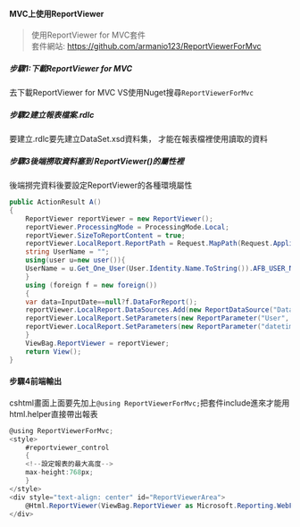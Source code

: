 #### MVC上使用ReportViewer
>使用ReportViewer for MVC套件   
>套件網站: https://github.com/armanio123/ReportViewerForMvc


##### 步驟1:下載ReportViewer for MVC
去下載ReportViewer for MVC
VS使用Nuget搜尋`ReportViewerForMvc`

##### 步驟2建立報表檔案.rdlc
要建立.rdlc要先建立DataSet.xsd資料集，
才能在報表檔裡使用讀取的資料

##### 步驟3後端撈取資料塞到 ReportViewer()的屬性裡
後端撈完資料後要設定ReportViewer的各種環境屬性
```c#
public ActionResult A()
{
    ReportViewer reportViewer = new ReportViewer();
    reportViewer.ProcessingMode = ProcessingMode.Local;
    reportViewer.SizeToReportContent = true;
    reportViewer.LocalReport.ReportPath = Request.MapPath(Request.ApplicationPath) + @"\Report\DataReport.rdlc";//報表檔案存放路徑
    string UserName = "";
    using(user u=new user()){
    UserName = u.Get_One_User(User.Identity.Name.ToString()).AFB_USER_NAME;
    }
    using (foreign f = new foreign())
    {
    var data=InputDate==null?f.DataForReport();
    reportViewer.LocalReport.DataSources.Add(new ReportDataSource("DataSet1",data));//撈的資料塞到dataset裡
    reportViewer.LocalReport.SetParameters(new ReportParameter("User", UserName));
    reportViewer.LocalReport.SetParameters(new ReportParameter("datetime", DateTime.Now.ToString("yyyy-MM-dd HH:mm:ss")));
    }
    ViewBag.ReportViewer = reportViewer;
    return View();
}
```
#### 步驟4前端輸出
cshtml畫面上面要先加上`@using ReportViewerForMvc;`把套件include進來才能用html.helper直接帶出報表

```c#
@using ReportViewerForMvc;
<style>
    #reportviewer_control
    {
    <!--設定報表的最大高度-->
    max-height:768px;
    }
</style>
<div style="text-align: center" id="ReportViewerArea">
    @Html.ReportViewer(ViewBag.ReportViewer as Microsoft.Reporting.WebForms.ReportViewer, new { id = "reportviewer_control", style = "width:90%;height:90%;text-align:center;" })
</div>
```
